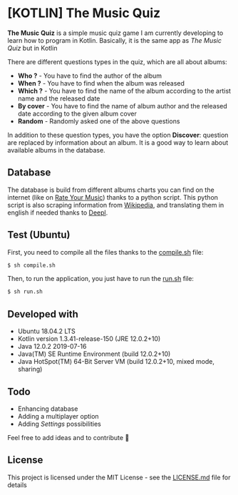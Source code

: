 # [KOTLIN] The Music Quiz

**The Music Quiz** is a simple music quiz game I am currently developing to learn how to program in Kotlin. Basically, it is the same app as _The Music Quiz_ but in Kotlin

There are different questions types in the quiz, which are all about albums:

  - __Who ?__ - You have to find the author of the album
  - __When ?__ - You have to find when the album was released
  - __Which ?__ - You have to find the name of the album according to the artist name and the released date
  - __By cover__ - You have to find the name of album author and the released date according to the given album cover
  - __Random__ - Randomly asked one of the above questions

In addition to these question types, you have the option __Discover__: question are replaced by information about an album. It is a good way to learn about available albums in the database.

## Database
The database is build from different albums charts you can find on the internet (like on [Rate Your Music]) thanks to a python script. This python script is also scraping information from [Wikipedia], and translating them in english if needed thanks to [Deepl].

## Test (Ubuntu)
First, you need to compile all the files thanks to the [compile.sh] file: 
```sh
$ sh compile.sh
```

Then, to run the application, you just have to run the [run.sh] file:
```sh
$ sh run.sh
```

## Developed with
  - Ubuntu 18.04.2 LTS
  - Kotlin version 1.3.41-release-150 (JRE 12.0.2+10)
  - Java 12.0.2 2019-07-16
  - Java(TM) SE Runtime Environment (build 12.0.2+10)
  - Java HotSpot(TM) 64-Bit Server VM (build 12.0.2+10, mixed mode, sharing)

## Todo
  - Enhancing database
  - Adding a multiplayer option
  - Adding _Settings_ possibilities

Feel free to add ideas and to contribute :metal:

## License
This project is licensed under the MIT License - see the [LICENSE.md] file for details




   [compile.sh]: <compile.sh>
   [run.sh]: <run.sh>
   [LICENSE.md]: <LICENSE.md>
   [Rate Your Music]: <https://rateyourmusic.com/>
   [Wikipedia]: <https://www.wikipedia.org/>
   [Deepl]: <https://www.deepl.com/translator>